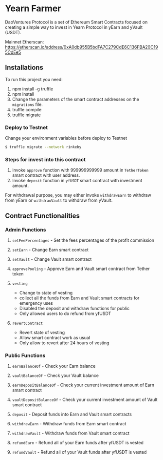# Yearn Farmer

DaoVentures Protocol is a set of Ethereum Smart Contracts focused on creating a simple way to invest in Yearn Protocol in yEarn and yVault (USDT).

Mainnet Etherscan: https://etherscan.io/address/0xA0db955B5bdFA7C279CdE6C136FBA20C195CdEe5

## Installations

To run this project you need:

1. npm install -g truffle
2. npm install
3. Change the parameters of the smart contract addresses on the `migrations` file.
4. truffle compile
5. truffle migrate

### Deploy to Testnet

Change your environment variables before deploy to Testnet

```sh
$ truffle migrate --network rinkeby
```

### Steps for invest into this contract

1. Invoke `approve` function with 999999999999 amount in `TetherToken` smart contract with user address.
2. Invoke `deposit` function in `yfUSDT` smart contract with investment amount.

For withdrawal purpose, you may either invoke `withdrawEarn` to withdraw from yEarn or `withdrawVault` to withdraw from yVault.

## Contract Functionalities

### Admin Functions
1. `setFeePercentages` - Set the fees percentages of the profit commission

2. `setEarn` - Change Earn smart contract

3. `setVault` - Change Vault smart contract

4. `approvePooling` - Approve Earn and Vault smart contract from Tether token

5. `vesting` 
   - Change to state of vesting 
   - collect all the funds from Earn and Vault smart contracts for emergency uses
   - Disabled the deposit and withdraw functions for public
   - Only allowed users to do refund from yfUSDT
   
6. `revertContract` 
    - Revert state of vesting 
    - Allow smart contract work as usual
    - Only allow to revert after 24 hours of vesting
    
### Public Functions
1. `earnBalanceOf` - Check your Earn balance

2. `vaultBalanceOf` - Check your Vault balance

3. `earnDepositBalanceOf` - Check your current investment amount of Earn smart contract

4. `vaultDepositBalanceOf` - Check your current investment amount of Vault smart contract

5. `deposit` - Deposit funds into Earn and Vault smart contracts

6. `withdrawEarn` - Withdraw funds from Earn smart contract

7. `withdrawVault` - Withdraw funds from Vault smart contract

8. `refundEarn` - Refund all of your Earn funds after yfUSDT is vested

9. `refundVault` - Refund all of your Vault funds after yfUSDT is vested
